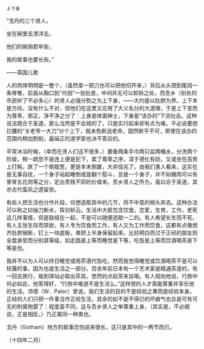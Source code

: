     上下身 

   “戈丹的三个贤人，

   坐在碗里去漂洋去。

   他们的碗倘若牢些，

   我的故事也要长些。”

   ——英国儿歌

   人的肉体明明是一整个，（虽然拿一把刀也可以把他切开来，）背后从头颈到尾闾一条脊椎，前面从胸口到“丹田”一张肚皮，中间并无可以卸拆之处，而吾乡（别处的市民听了不必多心）的贤人必强分割之为上下身，——大约是以肚脐为界。上下本是方向，没有什么不对，但他们在这里又应用了大义名分的大道理，于是上下变而为尊卑，邪正，净不净之分了：上身是体面绅士，下身是“该办的”下流社会。这种说法既合于圣道，那么当然是不会错的了，只是实行起来却有点为难。不必说要想拦腰的“关老爷一大刀”分个上下，就未免断送老命，固然断乎不可，即使在该办的范围内稍加割削，最端正的道学家也决不答应的。

   平常沐浴时候，（幸而在贤人们这不很多，）要备两条手巾两只盆两桶水，分洗两个阶级，稍一疏忽不是连上便是犯下，紊了尊卑之序，深于德化有妨，又或坐在高凳上打盹，跌了一个倒栽葱，更是本末倒置，大非佳兆了。由我们愚人看来，这实在是无事自扰，一个身子站起睡倒或是翻个筋斗，总是一个身子，并不如猪肉可以有里脊五花肉等之分，定出贵贱不同的价值来。吾乡贤人之所为，虽曰合于圣道，其亦古代蛮风之遗留欤。

   有些人把生活也分作片段，仅想选取其中的几节，将不中意的梢头弃去。这种办法可以称之曰抽刀断水，挥剑斩云。生活中大抵包含饮食，恋爱，生育，工作，老死这几样事情，但是联结在一起，不是可以随便选取一二的。有人希望长生而不死，有人主张生存而禁欲，有人专为饮食而工作，有人又为工作而饮食，这都有点像想齐肚脐锯断，钉上一块底板，单把上半身保留起来。比较明白而过于正经的朋友则全盘承受而分别其等级，如走路是上等而睡觉是下等，吃饭是上等而饮酒喝茶是下等是也。

   我并不以为人可以终日睡觉或用茶酒代饭吃，然而我觉得睡觉或饮酒喝茶不是可以轻蔑的事，因为也是生活之一部分。百余年前日本有一个艺术家是精通茶道的，有一回去旅行，每到驿站必取出茶具，悠然的点起茶来自喝。有人规劝他说，行旅中何必如此，他答得好，“行旅中难道不是生活么。”这样想的人才真能尊重并享乐他的生活。沛德（W．Pater）曾说，我们生活的目的不是经验之果而是经验本身。正经的人们只把一件事当作正经生活，其余的如不是不得已的坏癖气也总是可有可无的附属物罢了：程度虽不同，这与吾乡贤人之单尊重上身，（其实是，不必细说，正是相反，）乃正属同一种类也。

   戈丹（Gotham）地方的故事恐怕说来很长，这只是其中的一两节而已。

   （十四年二月）

